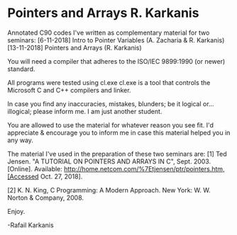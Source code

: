 # Pointers and Arrays R. Karkanis

Annotated C90 codes I've written as complementary material for two seminars:
[6-11-2018] Intro to Pointer Variables (A. Zacharia & R. Karkanis)
[13-11-2018] Pointers and Arrays (R. Karkanis)

You will need a compiler that adheres to the ISO/IEC 9899:1990 (or newer) standard.

All programs were tested using cl.exe
cl.exe is a tool that controls the Microsoft C and C++ compilers and linker.

In case you find any inaccuracies, mistakes, blunders; be it logical or... illogical;
please inform me. I am just another student.

You are allowed to use the material for whatever reason you see fit.
I'd appreciate & encourage you to inform me in case this material helped you in any way.

The material I've used in the preparation of these two seminars are:
[1] Ted Jensen. "A TUTORIAL ON POINTERS AND ARRAYS IN C", Sept. 2003. [Online]. Available: http://home.netcom.com/%7Etjensen/ptr/pointers.htm,[Accessed Oct. 27, 2018].

[2] K. N. King, C Programming: A Modern Approach. New York: W. W. Norton & Company, 2008.


Enjoy.

-Rafail Karkanis
